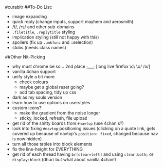 #curabitr
##To-Do List:

* image expanding
* quick reply (change inputs, support mayhem and aerosmith)
* /f/, /rs/ and other sub-domains
* `.filetitle`, `.replytitle` styling
* implication styling (still not happy with this)
* spoilers (fix up `.unkfunc` and ::selection)
* stubs (needs class names)

##Other Nit-Picking

* why must chrome be so... 2nd place ;___; [long live firefox \o\ \o/ /o/]
* vanilla 4chan support
* unify style a bit more
	* check colours
	* maybe get a global reset going?
	* add tab spacing, tidy up css
* dark as my souls version
* learn how to use options on userstyles
* custom icons?
	* make the gradient from the noise longer
	* sticky, locked, refresh, file upload
* get rid of the shitty boards from `#navtop` (use 4chan s?)
* look into fixing `#navtop` positioning issues (clicking on a quote link, gets covered up because of navtop's `position: fixed`, changed because nav is now hidden)
* turn all those tables into block elements
* fix the line-height for EVERYTHING
* get rid of each thread having `br[clear=left]` and using `clear:both;` or `display:block` (dhurr but what about vanilla 4chan!)